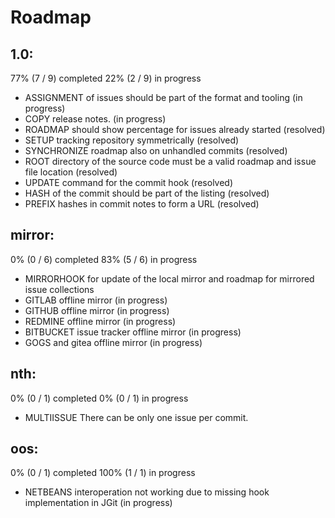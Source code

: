 # Roadmap

## 1.0:

77% (7 / 9) completed
22% (2 / 9) in progress

* ASSIGNMENT of issues should be part of the format and tooling (in progress)
* COPY release notes. (in progress)
* ROADMAP should show percentage for issues already started (resolved)
* SETUP tracking repository symmetrically (resolved)
* SYNCHRONIZE roadmap also on unhandled commits (resolved)
* ROOT directory of the source code must be a valid roadmap and issue file location (resolved)
* UPDATE command for the commit hook (resolved)
* HASH of the commit should be part of the listing (resolved)
* PREFIX hashes in commit notes to form a URL (resolved)

## mirror:

0% (0 / 6) completed
83% (5 / 6) in progress

* MIRRORHOOK for update of the local mirror and roadmap for mirrored issue collections
* GITLAB offline mirror (in progress)
* GITHUB offline mirror (in progress)
* REDMINE offline mirror (in progress)
* BITBUCKET issue tracker offline mirror (in progress)
* GOGS and gitea offline mirror (in progress)

## nth:

0% (0 / 1) completed
0% (0 / 1) in progress

* MULTIISSUE There can be only one issue per commit.

## oos:

0% (0 / 1) completed
100% (1 / 1) in progress

* NETBEANS interoperation not working due to missing hook implementation in JGit (in progress)

